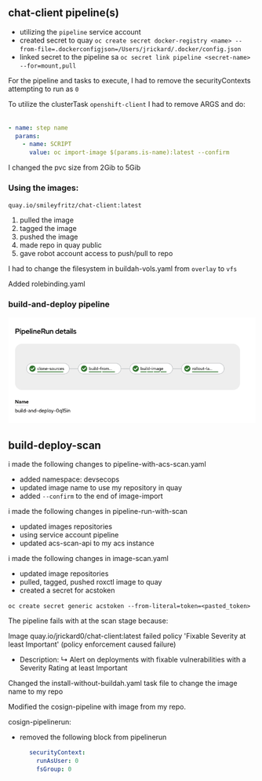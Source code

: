 ## chat-client pipeline(s)

- utilizing the `pipeline` service account
- created secret to quay `oc create secret docker-registry <name> --from-file=.dockerconfigjson=/Users/jrickard/.docker/config.json`
- linked secret to the pipeline sa `oc secret link pipeline <secret-name> --for=mount,pull`

For the pipeline and tasks to execute, I had to remove the securityContexts attempting to run as `0`

To utilize the clusterTask `openshift-client` I had to remove ARGS and do:

```yaml

- name: step name
  params:
    - name: SCRIPT
      value: oc import-image $(params.is-name):latest --confirm

```

I changed the pvc size from 2Gib to 5Gib

### Using the images:

`quay.io/smileyfritz/chat-client:latest`

1. pulled the image
2. tagged the image
3. pushed the image
4. made repo in quay public
5. gave robot account access to push/pull to repo

I had to change the filesystem in buildah-vols.yaml from `overlay` to `vfs`

Added rolebinding.yaml


### build-and-deploy pipeline
![build-and-deploy-pipeline](./images/build-and-deploy-pipeline-run.png)


## build-deploy-scan
i made the following changes to pipeline-with-acs-scan.yaml
- added namespace: devsecops
- updated image name to use my repository in quay
- added `--confirm` to the end of image-import

i made the following changes in pipeline-run-with-scan
- updated images repositories
- using service account pipeline
- updated acs-scan-api to my acs instance

i made the following changes in image-scan.yaml
- updated image repositories
- pulled, tagged, pushed roxctl image to quay
- created a secret for acstoken

`oc create secret generic acstoken --from-literal=token=<pasted_token>`

The pipeline fails with at the scan stage because:

 Image quay.io/jrickard0/chat-client:latest failed policy 'Fixable Severity at least Important' (policy enforcement caused failure)
- Description:
    ↳ Alert on deployments with fixable vulnerabilities with a Severity Rating at
      least Important


Changed the install-without-buildah.yaml task file to change the 
image name to my repo

Modified the cosign-pipeline with image from my repo.

cosign-pipelinerun:
- removed the following block from pipelinerun
```yaml
      securityContext:
        runAsUser: 0
        fsGroup: 0

```

